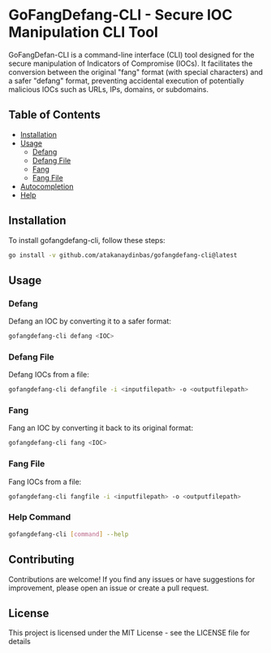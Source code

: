 # GoFangDefang-CLI - Secure IOC Manipulation CLI Tool

GoFangDefan-CLI is a command-line interface (CLI) tool designed for the secure manipulation of Indicators of Compromise (IOCs). It facilitates the conversion between the original "fang" format (with special characters) and a safer "defang" format, preventing accidental execution of potentially malicious IOCs such as URLs, IPs, domains, or subdomains.

## Table of Contents
- [Installation](#installation)
- [Usage](#usage)
  - [Defang](#defang)
  - [Defang File](#defang-file)
  - [Fang](#fang)
  - [Fang File](#fang-file)
- [Autocompletion](#autocompletion)
- [Help](#help)

## Installation

To install gofangdefang-cli, follow these steps:

```bash
go install -v github.com/atakanaydinbas/gofangdefang-cli@latest
```

## Usage

### Defang

Defang an IOC by converting it to a safer format:

```bash
gofangdefang-cli defang <IOC>
```

### Defang File
Defang IOCs from a file:

``` bash
gofangdefang-cli defangfile -i <inputfilepath> -o <outputfilepath>
```

### Fang
Fang an IOC by converting it back to its original format:

``` bash
gofangdefang-cli fang <IOC>
```
### Fang File
Fang IOCs from a file:

``` bash
gofangdefang-cli fangfile -i <inputfilepath> -o <outputfilepath>
```

### Help Command
``` bash
gofangdefang-cli [command] --help
```
## Contributing
Contributions are welcome! If you find any issues or have suggestions for improvement, please open an issue or create a pull request.

## License
This project is licensed under the MIT License - see the LICENSE file for details
